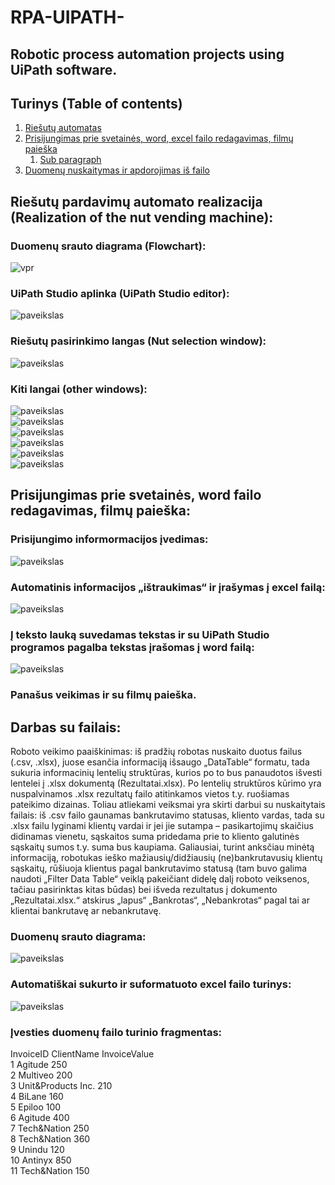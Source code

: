 # RPA-UIPATH-

## Robotic process automation projects using UiPath software.

## Turinys (Table of contents)
1. [Riešutų automatas](#riesutai)
2. [Prisijungimas prie svetainės, word, excel failo redagavimas, filmų paieška](#paragraph2)
    1. [Sub paragraph](#subparagraph1)
3. [Duomenų nuskaitymas ir apdorojimas iš failo](#paragraph3)

## Riešutų pardavimų automato realizacija (Realization of the nut vending machine):<a name="riesutai"></a>  

### Duomenų srauto diagrama (Flowchart):
![vpr](https://github.com/Mantelisx/RPA-UIPATH-/assets/92160605/0e4e693c-9fac-47ec-a47e-544d5c57e8e0)

### UiPath Studio aplinka (UiPath Studio editor):  
![paveikslas](https://github.com/Mantelisx/RPA-UIPATH-/assets/92160605/db2efd88-1dd1-46d8-89d6-e923c68ddae4)



### Riešutų pasirinkimo langas (Nut selection window):  
![paveikslas](https://github.com/Mantelisx/RPA-UIPATH-/assets/92160605/3a3572f7-f54d-4090-8f17-b6e4a39e74e9)

### Kiti langai (other windows):  
![paveikslas](https://github.com/Mantelisx/RPA-UIPATH-/assets/92160605/f01584ca-9610-4ff3-919f-f8329d194387)  
![paveikslas](https://github.com/Mantelisx/RPA-UIPATH-/assets/92160605/560c9a6e-3667-42ae-bd2b-dac66f163a33)  
![paveikslas](https://github.com/Mantelisx/RPA-UIPATH-/assets/92160605/93994d3a-2fa5-4b79-bcd0-d2ed3a31f9ec)  
![paveikslas](https://github.com/Mantelisx/RPA-UIPATH-/assets/92160605/59523c46-7af5-48a3-af6a-d7ab4b788e7c)  
![paveikslas](https://github.com/Mantelisx/RPA-UIPATH-/assets/92160605/0391ba6e-d424-4b5f-8126-81de3d1f3bdc)  
![paveikslas](https://github.com/Mantelisx/RPA-UIPATH-/assets/92160605/48e282c3-88a4-4150-9721-7c1f1ce0a502)  



## Prisijungimas prie svetainės, word failo redagavimas, filmų paieška: <a name="paragraph2"></a>  
### Prisijungimo informormacijos įvedimas:  
![paveikslas](https://github.com/Mantelisx/RPA-UIPATH-/assets/92160605/6bb62d4d-f216-41a0-bdf9-f6d2e3ce7498)  
### Automatinis informacijos „ištraukimas“ ir įrašymas į excel failą:  
![paveikslas](https://github.com/Mantelisx/RPA-UIPATH-/assets/92160605/fe2098fe-30fa-4b25-b8b3-92dc79c5975e)  
### Į teksto lauką suvedamas tekstas ir su UiPath Studio programos pagalba tekstas įrašomas į word failą:  
![paveikslas](https://github.com/Mantelisx/RPA-UIPATH-/assets/92160605/9eae829f-6352-4428-8df8-2fb2f64202a6)  
### Panašus veikimas ir su filmų paieška.





## Darbas su failais: <a name="paragraph3"></a>  
Roboto veikimo paaiškinimas: iš pradžių robotas nuskaito duotus failus (.csv, .xlsx), juose esančia informaciją išsaugo „DataTable“ formatu, tada sukuria informacinių lentelių struktūras, kurios po to bus panaudotos išvesti lentelei į .xlsx dokumentą (Rezultatai.xlsx). Po lentelių struktūros kūrimo yra nuspalvinamos .xlsx rezultatų failo atitinkamos vietos t.y. ruošiamas pateikimo dizainas. Toliau atliekami veiksmai yra skirti darbui su nuskaitytais failais: iš .csv failo gaunamas bankrutavimo statusas, kliento vardas, tada su .xlsx failu lyginami klientų vardai ir jei jie sutampa – pasikartojimų skaičius didinamas vienetu, sąskaitos suma pridedama prie to kliento galutinės sąskaitų sumos t.y. suma bus kaupiama. Galiausiai, turint anksčiau minėtą informaciją, robotukas ieško mažiausių/didžiausių (ne)bankrutavusių klientų sąskaitų, rūšiuoja klientus pagal bankrutavimo statusą (tam buvo galima naudoti „Filter Data Table“ veiklą pakeičiant didelę dalį roboto veiksenos, tačiau pasirinktas kitas būdas) bei išveda rezultatus į dokumento „Rezultatai.xlsx.“ atskirus „lapus“ „Bankrotas“, „Nebankrotas“ pagal tai ar klientai bankrutavę ar nebankrutavę.

### Duomenų srauto diagrama:  
![paveikslas](https://github.com/Mantelisx/RPA-UIPATH-/assets/92160605/81469f3c-47e7-41f5-b6b6-72e07341547c)  

### Automatiškai sukurto ir suformatuoto excel failo turinys:  
![paveikslas](https://github.com/Mantelisx/RPA-UIPATH-/assets/92160605/ec271b9e-acb4-41cd-a451-d934eab31159)  
### Įvesties duomenų failo turinio fragmentas:  
InvoiceID	ClientName	InvoiceValue  
1	Agitude	250  
2	Multiveo	200  
3	Unit&Products Inc.	210  
4	BiLane	160  
5	Epiloo	100  
6	Agitude	400  
7	Tech&Nation	250  
8	Tech&Nation	360  
9	Unindu	120  
10	Antinyx	850  
11	Tech&Nation	150  

